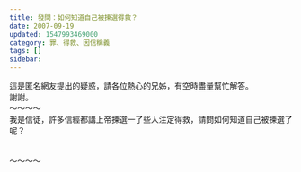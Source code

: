 ```yaml
---
title: 發問：如何知道自己被揀選得救？
date: 2007-09-19
updated: 1547993469000
category: 罪、得救、因信稱義
tags: []
sidebar: 
---
```


<p>這是匿名網友提出的疑惑，請各位熱心的兄姊，有空時盡量幫忙解答。<br/>謝謝。<br/><!--more-->～～～～<br/>我是信徒，許多信經都講上帝揀選一了些人注定得救，請問如何知道自己被揀選了呢？<br/><br/><br/>～～～～<br/></p><p> </p><br/><br/>